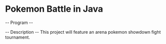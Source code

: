# Pokemon Battle in Java
-- Program --

-- Description --
This project will feature an arena pokemon showdown fight tournament.
